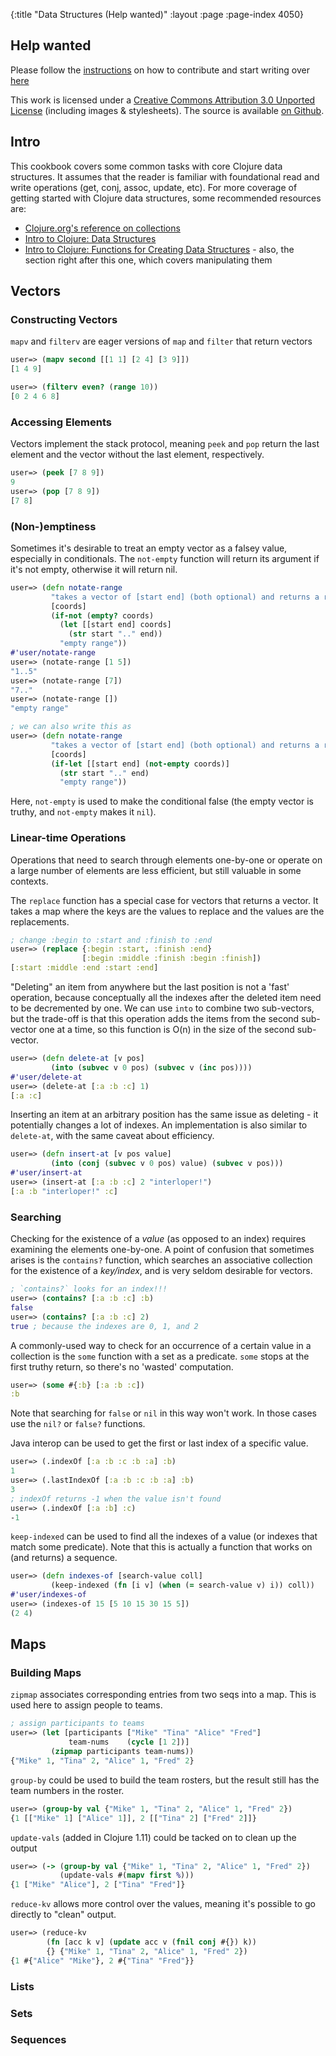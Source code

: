 {:title "Data Structures (Help wanted)"
 :layout :page :page-index 4050}


## Help wanted

Please follow the [instructions](https://github.com/clojure-doc/clojure-doc.github.io/tree/source#how-to-contribute) on how to contribute and start writing over [here](https://github.com/clojure-doc/clojure-doc.github.io/blob/source/content/md/articles/cookbooks/data_structures.md)

This work is licensed under a <a rel="license"
href="https://creativecommons.org/licenses/by/3.0/">Creative Commons
Attribution 3.0 Unported License</a> (including images &
stylesheets). The source is available [on Github](https://github.com/clojure-doc/clojure-doc.github.io).

## Intro

This cookbook covers some common tasks with core Clojure data structures. It assumes that the reader is familiar with foundational read and write operations (get, conj, assoc, update, etc). For more coverage of getting started with Clojure data structures, some recommended resources are:
- [Clojure.org's reference on collections](https://clojure.org/reference/data_structures#Collections)
- [Intro to Clojure: Data Structures](/articles/tutorials/introduction/#data-structures)
- [Intro to Clojure: Functions for Creating Data Structures](/articles/tutorials/introduction/#functions-for-creating-data-structures) - also, the section right after this one, which covers manipulating them

## Vectors

### Constructing Vectors

`mapv` and `filterv` are eager versions of `map` and `filter` that return vectors
```clojure
user=> (mapv second [[1 1] [2 4] [3 9]])
[1 4 9]

user=> (filterv even? (range 10))
[0 2 4 6 8]
```

### Accessing Elements
Vectors implement the stack protocol, meaning `peek` and `pop` return the last element and the vector without the last element, respectively.
```clojure
user=> (peek [7 8 9])
9
user=> (pop [7 8 9])
[7 8]
```

### (Non-)emptiness

Sometimes it's desirable to treat an empty vector as a falsey value, especially in conditionals. The `not-empty` function will return its argument if it's not empty, otherwise it will return nil.
```clojure
user=> (defn notate-range 
         "takes a vector of [start end] (both optional) and returns a range notation"
         [coords]
         (if-not (empty? coords)
           (let [[start end] coords]
             (str start ".." end))
           "empty range"))
#'user/notate-range
user=> (notate-range [1 5])
"1..5"
user=> (notate-range [7])
"7.."
user=> (notate-range [])
"empty range"

; we can also write this as
user=> (defn notate-range 
         "takes a vector of [start end] (both optional) and returns a range notation"
         [coords]
         (if-let [[start end] (not-empty coords)]
           (str start ".." end)
           "empty range"))
```
Here, `not-empty` is used to make the conditional false (the empty vector is truthy, and `not-empty` makes it `nil`).

### Linear-time Operations

Operations that need to search through elements one-by-one or operate on a large number of elements are less efficient, but still valuable in some contexts.

The `replace` function has a special case for vectors that returns a vector. It takes a map where the keys are the values to replace and the values are the replacements. 
```clojure
; change :begin to :start and :finish to :end
user=> (replace {:begin :start, :finish :end} 
                [:begin :middle :finish :begin :finish])
[:start :middle :end :start :end]
```

"Deleting" an item from anywhere but the last position is not a 'fast' operation, because conceptually all the indexes after the deleted item need to be decremented by one. We can use `into` to combine two sub-vectors, but the trade-off is that this operation adds the items from the second sub-vector one at a time, so this function is O(n) in the size of the second sub-vector.
```clojure
user=> (defn delete-at [v pos]
         (into (subvec v 0 pos) (subvec v (inc pos))))
#'user/delete-at
user=> (delete-at [:a :b :c] 1)
[:a :c]
```

Inserting an item at an arbitrary position has the same issue as deleting - it potentially changes a lot of indexes. An implementation is also similar to `delete-at`, with the same caveat about efficiency.
```clojure
user=> (defn insert-at [v pos value]
         (into (conj (subvec v 0 pos) value) (subvec v pos)))
#'user/insert-at
user=> (insert-at [:a :b :c] 2 "interloper!")
[:a :b "interloper!" :c]
```

### Searching

Checking for the existence of a _value_ (as opposed to an index) requires examining the elements one-by-one. A point of confusion that sometimes arises is the `contains?` function, which searches an associative collection for the existence of a _key/index_, and is very seldom desirable for vectors.
```clojure
; `contains?` looks for an index!!!
user=> (contains? [:a :b :c] :b)
false
user=> (contains? [:a :b :c] 2)
true ; because the indexes are 0, 1, and 2
```

A commonly-used way to check for an occurrence of a certain value in a collection is the `some` function with a set as a predicate. `some` stops at the first truthy return, so there's no 'wasted' computation.
```clojure
user=> (some #{:b} [:a :b :c])
:b
```

Note that searching for `false` or `nil` in this way won't work. In those cases use the `nil?` or `false?` functions.

Java interop can be used to get the first or last index of a specific value.
```clojure
user=> (.indexOf [:a :b :c :b :a] :b)
1
user=> (.lastIndexOf [:a :b :c :b :a] :b)
3
; indexOf returns -1 when the value isn't found
user=> (.indexOf [:a :b] :c)
-1
```

`keep-indexed` can be used to find all the indexes of a value (or indexes that match some predicate). Note that this is actually a function that works on (and returns) a sequence.
```clojure
user=> (defn indexes-of [search-value coll]
         (keep-indexed (fn [i v] (when (= search-value v) i)) coll))
#'user/indexes-of
user=> (indexes-of 15 [5 10 15 30 15 5])
(2 4)
```

## Maps

### Building Maps

`zipmap` associates corresponding entries from two seqs into a map. This is used here to assign people to teams.
```clojure
; assign participants to teams
user=> (let [participants ["Mike" "Tina" "Alice" "Fred"]
             team-nums    (cycle [1 2])]
         (zipmap participants team-nums))
{"Mike" 1, "Tina" 2, "Alice" 1, "Fred" 2}
```

`group-by` could be used to build the team rosters, but the result still has the team numbers in the roster.
```clojure
user=> (group-by val {"Mike" 1, "Tina" 2, "Alice" 1, "Fred" 2})
{1 [["Mike" 1] ["Alice" 1]], 2 [["Tina" 2] ["Fred" 2]]}
```

`update-vals` (added in Clojure 1.11) could be tacked on to clean up the output
```clojure
user=> (-> (group-by val {"Mike" 1, "Tina" 2, "Alice" 1, "Fred" 2})
           (update-vals #(mapv first %)))
{1 ["Mike" "Alice"], 2 ["Tina" "Fred"]}
```

`reduce-kv` allows more control over the values, meaning it's possible to go directly to "clean" output.
```clojure
user=> (reduce-kv
        (fn [acc k v] (update acc v (fnil conj #{}) k))
        {} {"Mike" 1, "Tina" 2, "Alice" 1, "Fred" 2})
{1 #{"Alice" "Mike"}, 2 #{"Tina" "Fred"}}
```

### Lists

### Sets

### Sequences
